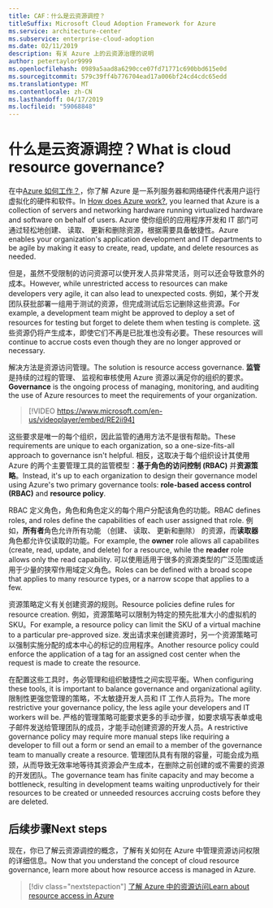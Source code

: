 ```yaml
---
title: CAF：什么是云资源调控？
titleSuffix: Microsoft Cloud Adoption Framework for Azure
ms.service: architecture-center
ms.subservice: enterprise-cloud-adoption
ms.date: 02/11/2019
description: 有关 Azure 上的云资源治理的说明
author: petertaylor9999
ms.openlocfilehash: 0989a5aad8a6290cce07fd71771c690bbd615e0d
ms.sourcegitcommit: 579c39ff4b776704ead17a006bf24cd4cdc65edd
ms.translationtype: MT
ms.contentlocale: zh-CN
ms.lasthandoff: 04/17/2019
ms.locfileid: "59068848"
---
```

<!-- markdownlint-disable MD026 -->

# <a name="what-is-cloud-resource-governance"></a><span data-ttu-id="61fe9-103">什么是云资源调控？</span><span class="sxs-lookup"><span data-stu-id="61fe9-103">What is cloud resource governance?</span></span>

<span data-ttu-id="61fe9-104">在中[Azure 如何工作？](what-is-azure.md)，你了解 Azure 是一系列服务器和网络硬件代表用户运行虚拟化的硬件和软件。</span><span class="sxs-lookup"><span data-stu-id="61fe9-104">In [How does Azure work?](what-is-azure.md), you learned that Azure is a collection of servers and networking hardware running virtualized hardware and software on behalf of users.</span></span> <span data-ttu-id="61fe9-105">Azure 使你组织的应用程序开发和 IT 部门可通过轻松地创建、 读取、 更新和删除资源，根据需要具备敏捷性。</span><span class="sxs-lookup"><span data-stu-id="61fe9-105">Azure enables your organization's application development and IT departments to be agile by making it easy to create, read, update, and delete resources as needed.</span></span>

<span data-ttu-id="61fe9-106">但是，虽然不受限制的访问资源可以使开发人员非常灵活，则可以还会导致意外的成本。</span><span class="sxs-lookup"><span data-stu-id="61fe9-106">However, while unrestricted access to resources can make developers very agile, it can also lead to unexpected costs.</span></span> <span data-ttu-id="61fe9-107">例如，某个开发团队获批部署一组用于测试的资源，但完成测试后忘记删除这些资源。</span><span class="sxs-lookup"><span data-stu-id="61fe9-107">For example, a development team might be approved to deploy a set of resources for testing but forget to delete them when testing is complete.</span></span> <span data-ttu-id="61fe9-108">这些资源仍将产生成本，即使它们不再是已批准也没有必要。</span><span class="sxs-lookup"><span data-stu-id="61fe9-108">These resources will continue to accrue costs even though they are no longer approved or necessary.</span></span>

<span data-ttu-id="61fe9-109">解决方法是资源访问管理。</span><span class="sxs-lookup"><span data-stu-id="61fe9-109">The solution is resource access governance.</span></span> <span data-ttu-id="61fe9-110">**监管**是持续的过程的管理、 监视和审核使用 Azure 资源以满足你的组织的要求。</span><span class="sxs-lookup"><span data-stu-id="61fe9-110">**Governance** is the ongoing process of managing, monitoring, and auditing the use of Azure resources to meet the requirements of your organization.</span></span>

<!-- markdownlint-disable MD034 -->

> [!VIDEO https://www.microsoft.com/en-us/videoplayer/embed/RE2ii94]

<!-- markdownlint-enable MD034 -->

<span data-ttu-id="61fe9-111">这些要求是唯一的每个组织，因此监管的通用方法不是很有帮助。</span><span class="sxs-lookup"><span data-stu-id="61fe9-111">These requirements are unique to each organization, so a one-size-fits-all approach to governance isn't helpful.</span></span> <span data-ttu-id="61fe9-112">相反，这取决于每个组织设计其使用 Azure 的两个主要管理工具的监管模型：**基于角色的访问控制 (RBAC)** 并**资源策略**。</span><span class="sxs-lookup"><span data-stu-id="61fe9-112">Instead, it's up to each organization to design their governance model using Azure's two primary governance tools: **role-based access control (RBAC)** and **resource policy**.</span></span>

<span data-ttu-id="61fe9-113">RBAC 定义角色，角色和角色定义的每个用户分配该角色的功能。</span><span class="sxs-lookup"><span data-stu-id="61fe9-113">RBAC defines roles, and roles define the capabilities of each user assigned that role.</span></span> <span data-ttu-id="61fe9-114">例如，**所有者**角色允许所有功能 （创建、 读取、 更新和删除） 的资源，而**读取器**角色都允许仅读取的功能。</span><span class="sxs-lookup"><span data-stu-id="61fe9-114">For example, the **owner** role allows all capabilites (create, read, update, and delete) for a resource, while the  **reader** role allows only the read capability.</span></span> <span data-ttu-id="61fe9-115">可以使用适用于很多的资源类型的广泛范围或适用于少量的狭窄作用域定义角色。</span><span class="sxs-lookup"><span data-stu-id="61fe9-115">Roles can be defined with a broad scope that applies to many resource types, or a narrow scope that applies to a few.</span></span>

<span data-ttu-id="61fe9-116">资源策略定义有关创建资源的规则。</span><span class="sxs-lookup"><span data-stu-id="61fe9-116">Resource policies define rules for resource creation.</span></span> <span data-ttu-id="61fe9-117">例如，资源策略可以限制为特定的预先批准大小的虚拟机的 SKU。</span><span class="sxs-lookup"><span data-stu-id="61fe9-117">For example, a resource policy can limit the SKU of a virtual machine to a particular pre-approved size.</span></span> <span data-ttu-id="61fe9-118">发出请求来创建资源时，另一个资源策略可以强制实施分配的成本中心的标记的应用程序。</span><span class="sxs-lookup"><span data-stu-id="61fe9-118">Another resource policy could enforce the application of a tag for an assigned cost center when the request is made to create the resource.</span></span>

<span data-ttu-id="61fe9-119">在配置这些工具时，务必管理和组织敏捷性之间实现平衡。</span><span class="sxs-lookup"><span data-stu-id="61fe9-119">When configuring these tools, it is important to balance governance and organizational agility.</span></span> <span data-ttu-id="61fe9-120">限制性更强您管理的策略，不太敏捷开发人员和 IT 工作人员将为。</span><span class="sxs-lookup"><span data-stu-id="61fe9-120">The more restrictive your governance policy, the less agile your developers and IT workers will be.</span></span> <span data-ttu-id="61fe9-121">严格的管理策略可能要求更多的手动步骤，如要求填写表单或电子邮件发送给管理团队的成员，才能手动创建资源的开发人员。</span><span class="sxs-lookup"><span data-stu-id="61fe9-121">A restrictive governance policy may require more manual steps like requiring a developer to fill out a form or send an email to a member of the governance team to manually create a resource.</span></span> <span data-ttu-id="61fe9-122">管理团队具有有限的容量，可能会成为瓶颈，从而导致无效率地等待其资源会产生成本，在删除之前创建的或不需要的资源的开发团队。</span><span class="sxs-lookup"><span data-stu-id="61fe9-122">The governance team has finite capacity and may become a bottleneck, resulting in development teams waiting unproductively for their resources to be created or unneeded resources accruing costs before they are deleted.</span></span>

## <a name="next-steps"></a><span data-ttu-id="61fe9-123">后续步骤</span><span class="sxs-lookup"><span data-stu-id="61fe9-123">Next steps</span></span>

<span data-ttu-id="61fe9-124">现在，你已了解云资源调控的概念，了解有关如何在 Azure 中管理资源访问权限的详细信息。</span><span class="sxs-lookup"><span data-stu-id="61fe9-124">Now that you understand the concept of cloud resource governance, learn more about how resource access is managed in Azure.</span></span>

> [!div class="nextstepaction"]
> [<span data-ttu-id="61fe9-125">了解 Azure 中的资源访问</span><span class="sxs-lookup"><span data-stu-id="61fe9-125">Learn about resource access in Azure</span></span>](azure-resource-access.md)
